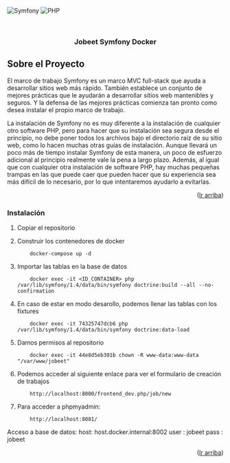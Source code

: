 <a name="readme-top"></a>
![Symfony][Symfony]
![PHP][PHP]

<br />
<div align="center">
<h3 align="center">Jobeet Symfony Docker</h3>
</div>

## Sobre el Proyecto
El marco de trabajo Symfony es un marco MVC full-stack que ayuda a desarrollar sitios web más rápido. También establece un conjunto de mejores prácticas que le ayudarán a desarrollar sitios web mantenibles y seguros. Y la defensa de las mejores prácticas comienza tan pronto como desea instalar el propio marco de trabajo.

La instalación de Symfony no es muy diferente a la instalación de cualquier otro software PHP, pero para hacer que su instalación sea segura desde el principio, no debe poner todos los archivos bajo el directorio raíz de su sitio web, como lo hacen muchas otras guías de instalación. Aunque llevará un poco más de tiempo instalar Symfony de esta manera, un poco de esfuerzo adicional al principio realmente vale la pena a largo plazo. Además, al igual que con cualquier otra instalación de software PHP, hay muchas pequeñas trampas en las que puede caer que pueden hacer que su experiencia sea más difícil de lo necesario, por lo que intentaremos ayudarlo a evitarlas.

<p align="right">(<a href="#readme-top">Ir arriba</a>)</p>

### Instalación

1. Copiar el repositorio
2. Construir los contenedores de docker
    ```
        docker-compose up -d
    ```
3. Importar las tablas en la base de datos
    ```
        docker exec -it <ID_CONTAINER> php /var/lib/symfony/1.4/data/bin/symfony doctrine:build --all --no-confirmation
    ```
4. En caso de estar en modo desarollo, podemos llenar las tablas con los fixtures

    ```
        docker exec -it 74325747dcb6 php /var/lib/symfony/1.4/data/bin/symfony doctrine:data-load 
    ```

 5. Damos permisos al repositorio
    ```
        docker exec -it 44e8d5eb301b chown -R www-data:www-data "/var/www/jobeet"
    ```
 6. Podemos acceder al siguiente enlace para ver el formulario de creación de trabajos
    ```
        http://localhost:8000/frontend_dev.php/job/new
    ```
 7. Para acceder a phpmyadmin: 
    ```
        http://localhost:8081/
    ```


Acceso a base de datos:
host: host.docker.internal:8002
user : jobeet
pass : jobeet


<p align="right">(<a href="#readme-top">Ir arriba</a>)</p>


[Symfony]: https://img.shields.io/badge/Symfony-000000?style=for-the-badge&logo=Symfony&logoColor=white
[PHP]: https://img.shields.io/badge/PHP-777BB4?style=for-the-badge&logo=php&logoColor=white
